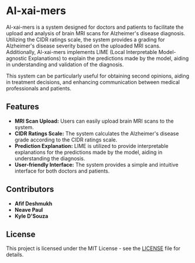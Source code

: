 # Al-xai-mers

Al-xai-mers is a system designed for doctors and patients to facilitate the upload and analysis of brain MRI scans for Alzheimer's disease diagnosis. Utilizing the CIDR ratings scale, the system provides a grading for Alzheimer's disease severity based on the uploaded MRI scans. Additionally, Al-xai-mers implements LIME (Local Interpretable Model-agnostic Explanations) to explain the predictions made by the model, aiding in understanding and validation of the diagnosis.

This system can be particularly useful for obtaining second opinions, aiding in treatment decisions, and enhancing communication between medical professionals and patients.

## Features
- **MRI Scan Upload:** Users can easily upload brain MRI scans to the system.
- **CIDR Ratings Scale:** The system calculates the Alzheimer's disease grade according to the CIDR ratings scale.
- **Prediction Explanation:** LIME is utilized to provide interpretable explanations for the predictions made by the model, aiding in understanding the diagnosis.
- **User-friendly Interface:** The system provides a simple and intuitive interface for both doctors and patients.

## Contributors
- **Afif Deshmukh**
- **Neave Paul**
- **Kyle D'Souza**

## License
This project is licensed under the MIT License - see the [LICENSE](LICENSE) file for details.
